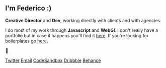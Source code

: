 

## I'm Federico :)

**Creative Director** and **Dev**, working directly with clients and with agencies. 

I do most of my work through **Javascript** and **WebGl**. I don't really have a portfolio but in case it happens you'll find it [here](https://federic.ooo/). If you're looking for boilerplates go [here](https://github.com/vallafederico/starters). 

👀 

[Twitter](https://twitter.com/fdcooo)
[Email](mailto:hello@federic.ooo)
[CodeSandbox](https://codesandbox.io/u/vallafederico)
[Dribbble](https://dribbble.com/federicooo)
[Behance](https://www.behance.net/FedericoValla)



